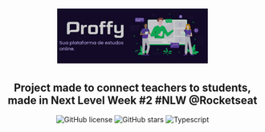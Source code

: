 
<h1 align="center"><img src="./.github/proffy.png" alt="Proffy" width="300"/></h1>
<h2 align="center">Project made to connect teachers to students, made in Next Level Week #2 #NLW @Rocketseat</h2> 


<!-- Badges -->

<p align="center">
   
<img alt="GitHub license" src="https://img.shields.io/github/license/yleseverino/proffy?color=%23120a26&style=flat-square">
<img alt="GitHub stars" src="https://img.shields.io/github/stars/yleseverino/proffy?color=%23120a26&style=flat-square">
<img alt="Typescript" src="https://img.shields.io/static/v1?label=typescript&message=v3.9.6&color=120a26&style=flat-square">

</p>






